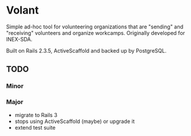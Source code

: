 # Volant

Simple ad-hoc tool for volunteering organizations that are "sending" and "receiving" volunteers and organize workcamps.
Originally developed for INEX-SDA.

Built on Rails 2.3.5, ActiveScaffold and backed up by PostgreSQL.

## TODO

### Minor



### Major

* migrate to Rails 3
* stops using ActiveScaffold (maybe) or upgrade it
* extend test suite
